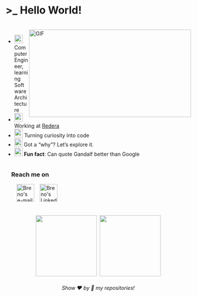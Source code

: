 # >_ Hello World! 
</br>
<div style="overflow: hidden;">
    <img align="right" width="440" height="238" alt="GIF" src="https://giffiles.alphacoders.com/610/61072.gif"/>
    <div>
        <ul>
            <li><img src="https://github.com/user-attachments/assets/5677cf73-3e95-4c78-919a-af4031345869" width="23"> Computer Engineer, learning Software Architecture</li>
            <li><img src="https://github.com/user-attachments/assets/2d314333-3ca6-43c8-ae9d-c6b3ba286b25" width="23"> Working at <a href="https://www.linkedin.com/company/redera/">Redera</a></li>
            <li><img src="https://github.com/user-attachments/assets/2a9634ff-23a2-460d-96c9-2a4c301aa74c" width="23"> Turning curiosity into code</li>
            <li><img src="https://github.com/user-attachments/assets/318f6c92-fea4-4f5c-a6aa-eb9cd91ce878" width="22"> Got a “why”? Let’s explore it.</li>
            <li><img src="https://github.com/user-attachments/assets/1f69046f-093e-4d36-87ac-2f162fc23360" width="23"><b> Fun fact</b>: Can quote Gandalf better than Google</li>
        </ul>
    </div>
</div>

### &nbsp;&nbsp;&nbsp;&nbsp;Reach me on
<div>
  &nbsp;&nbsp;&nbsp;&nbsp;
    <a href="mailto:brenonsc@gmail.com" target="_blank"><img alt="Breno's e-mail" width="48px" style="margin-left:10px;" src="https://github.com/user-attachments/assets/122a3d91-88ea-4582-abbf-d3906779b9f4"/></a>&nbsp;&nbsp;&nbsp;
    <a href="https://www.linkedin.com/in/brenonsc" target="_blank"><img alt="Breno's LinkedIn" width="48px" src="https://github.com/user-attachments/assets/b072af60-d4c9-4253-b77d-7557bba9ea08"/></a>  
</div>

<br>
<br>
<div align="center">  
    <img height="166em" src="https://github-readme-stats.vercel.app/api?username=brenonsc&custom_title=GitHub%20Stats&rank_icon=github&show_icons=true&count_private=true&hide=issues&hide_border=true&title_color=4493f8&icon_color=70A0C7&text_color=75818F&bg_color=00000000"/>&nbsp;
    <img height="166em" src="https://github-readme-stats.vercel.app/api/top-langs/?username=brenonsc&hide=jupyter%20notebook&layout=compact&langs_count=6&count_private=true&hide_border=true&title_color=4493f8&text_color=75818F&bg_color=00000000"/>
</div>

<h6 align="center">Show ❤️ by 🌟 my repositories!</h6>

